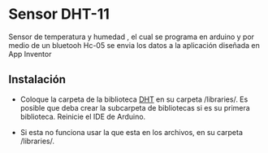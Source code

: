 # Sensor DHT-11

Sensor de temperatura y humedad , el cual se programa en arduino y por medio de un bluetooh Hc-05 se envia los datos a la aplicación diseñada en App Inventor
 
 

Instalación
------------

- Coloque la carpeta de la biblioteca [DHT][download] en su carpeta <arduinosketchfolder>/libraries/. Es posible que deba crear la subcarpeta de bibliotecas si es su primera biblioteca. Reinicie el IDE de Arduino.
 
- Si esta no funciona usar la que esta en los archivos, en su carpeta <arduinosketchfolder>/libraries/.
 
[download]: https://github.com/markruys/arduino-DHT/archive/master.zip "Download DHT library" 
